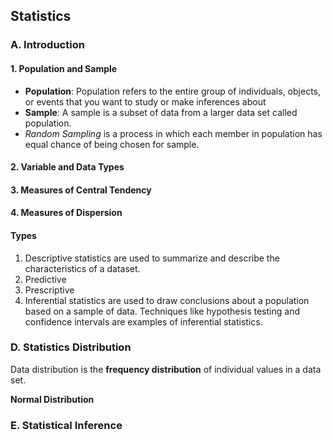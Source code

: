 ## Statistics

   
### A. Introduction

#### 1. Population and Sample
- **Population**:  Population refers to the entire group of individuals, objects, or events that you want to study or make inferences about
- **Sample**: A sample is a subset of data from a larger data set called population.
- *Random Sampling* is a process in which each member in population has equal chance of being chosen for sample.

#### 2. Variable and Data Types
#### 3. Measures of Central Tendency
#### 4. Measures of Dispersion
#### Types
1. Descriptive statistics are used to summarize and describe the characteristics of a dataset. 
2. Predictive
3. Prescriptive
4. Inferential statistics are used to draw conclusions about a population based on a sample of data. Techniques like hypothesis testing and confidence intervals are examples of inferential statistics.

### D. Statistics Distribution
Data distribution is the **frequency distribution** of individual values in a data set.

**Normal Distribution**

### E. Statistical Inference
